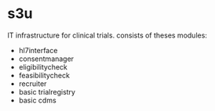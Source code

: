 s3u
===

IT infrastructure for clinical trials.
consists of theses modules:
- hl7interface
- consentmanager
- eligibilitycheck
- feasibilitycheck
- recruiter
- basic trialregistry
- basic cdms
